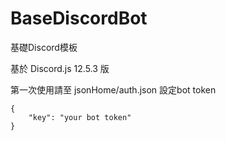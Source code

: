 # BaseDiscordBot
 基礎Discord模板

基於 Discord.js 12.5.3 版


第一次使用請至 jsonHome/auth.json
設定bot token

```
{
    "key": "your bot token"
}
```